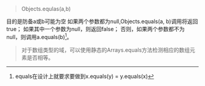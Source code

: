 > Objects.equlas(a,b)

目的是防备a或b可能为空
如果两个参数都为null,Objects.equals(a, b)调用将返回true；
如果其中一个参数为null，则返回false；
否则，如果两个参数都不为null，则调用a.equals(b)[^1]。

> 对于数组类型的域，可以使用静态的Arrays.equals方法检测相应的数组元素是否相等。




[^1]: equals在设计上就要求要做到x.equals(y) = y.equals(x)


